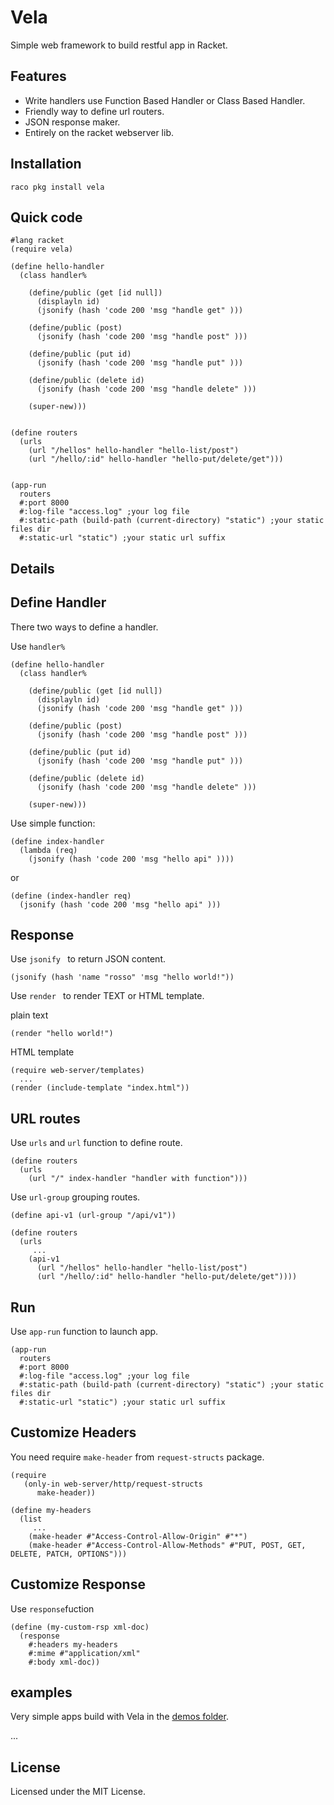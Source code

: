 Vela
========
Simple web framework to build restful app in Racket.

Features
------------
- Write handlers use Function Based Handler or Class Based Handler.
- Friendly way to define url routers.
- JSON response maker.
- Entirely on the racket webserver lib.


Installation
------------

`raco pkg install vela`


Quick code
-----------

```racket
#lang racket
(require vela)

(define hello-handler
  (class handler%

    (define/public (get [id null])
      (displayln id)
      (jsonify (hash 'code 200 'msg "handle get" )))

    (define/public (post)
      (jsonify (hash 'code 200 'msg "handle post" )))

    (define/public (put id)
      (jsonify (hash 'code 200 'msg "handle put" )))

    (define/public (delete id)
      (jsonify (hash 'code 200 'msg "handle delete" )))

    (super-new)))


(define routers
  (urls
    (url "/hellos" hello-handler "hello-list/post")
    (url "/hello/:id" hello-handler "hello-put/delete/get")))


(app-run
  routers
  #:port 8000
  #:log-file "access.log" ;your log file
  #:static-path (build-path (current-directory) "static") ;your static files dir
  #:static-url "static") ;your static url suffix

```

Details
-----------

Define Handler
-----------
There two ways to define a handler.

Use ```handler%```

```racket
(define hello-handler
  (class handler%

    (define/public (get [id null])
      (displayln id)
      (jsonify (hash 'code 200 'msg "handle get" )))

    (define/public (post)
      (jsonify (hash 'code 200 'msg "handle post" )))

    (define/public (put id)
      (jsonify (hash 'code 200 'msg "handle put" )))

    (define/public (delete id)
      (jsonify (hash 'code 200 'msg "handle delete" )))

    (super-new)))

```

Use simple function:

```racket
(define index-handler
  (lambda (req)
    (jsonify (hash 'code 200 'msg "hello api" ))))

```

  or

```racket
(define (index-handler req)
  (jsonify (hash 'code 200 'msg "hello api" )))

```

Response
-----------
Use ```jsonify ``` to return JSON content.

```racket
(jsonify (hash 'name "rosso" 'msg "hello world!"))
```

Use ```render ``` to render TEXT or HTML template.

plain text

```racket
(render "hello world!")
```


HTML template

```racket
(require web-server/templates)
  ...
(render (include-template "index.html"))
```


URL routes
-----------

Use ```urls``` and ```url``` function to define route.

```racket
(define routers
  (urls
    (url "/" index-handler "handler with function")))
```

Use ```url-group``` grouping routes.


```racket
(define api-v1 (url-group "/api/v1"))

(define routers
  (urls
	 ...
    (api-v1
      (url "/hellos" hello-handler "hello-list/post")
      (url "/hello/:id" hello-handler "hello-put/delete/get"))))
```


Run
-----------

Use ```app-run``` function to launch app.

```racket
(app-run
  routers
  #:port 8000
  #:log-file "access.log" ;your log file
  #:static-path (build-path (current-directory) "static") ;your static files dir
  #:static-url "static") ;your static url suffix

```


Customize Headers
-----------
You need require ```make-header``` from ```request-structs``` package.

```racket
(require
   (only-in web-server/http/request-structs
      make-header))

(define my-headers
  (list
  	 ...
    (make-header #"Access-Control-Allow-Origin" #"*")
    (make-header #"Access-Control-Allow-Methods" #"PUT, POST, GET, DELETE, PATCH, OPTIONS")))

```

Customize Response
-----------
Use ```response```fuction

```racket
(define (my-custom-rsp xml-doc)
  (response
    #:headers my-headers
    #:mime #"application/xml"
    #:body xml-doc))
```


examples
----------
Very simple apps build with Vela in the [demos folder](https://github.com/nuty/vela/tree/master/demos).

...


License
-------
Licensed under the MIT License.